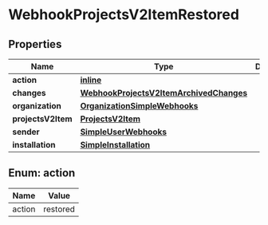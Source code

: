 
# WebhookProjectsV2ItemRestored

## Properties
Name | Type | Description | Notes
------------ | ------------- | ------------- | -------------
**action** | [**inline**](#Action) |  | 
**changes** | [**WebhookProjectsV2ItemArchivedChanges**](WebhookProjectsV2ItemArchivedChanges.md) |  | 
**organization** | [**OrganizationSimpleWebhooks**](OrganizationSimpleWebhooks.md) |  | 
**projectsV2Item** | [**ProjectsV2Item**](ProjectsV2Item.md) |  | 
**sender** | [**SimpleUserWebhooks**](SimpleUserWebhooks.md) |  | 
**installation** | [**SimpleInstallation**](SimpleInstallation.md) |  |  [optional]


<a id="Action"></a>
## Enum: action
Name | Value
---- | -----
action | restored



